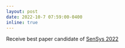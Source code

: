 ```yaml
---
layout: post
date: 2022-10-7 07:59:00-0400
inline: true
---
```


Receive best paper candidate of <a href="https://sensys.acm.org/2022/" target="_blank" rel="noopener noreferrer"> SenSys 2022</a>